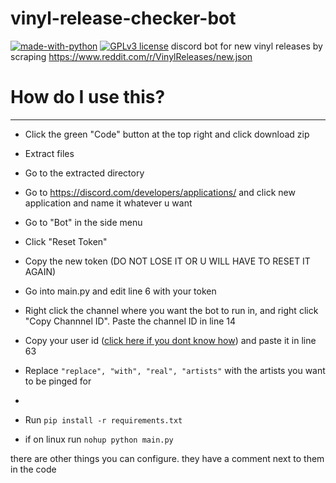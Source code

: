 # vinyl-release-checker-bot
[![made-with-python](https://img.shields.io/badge/Made%20with-Python-1f425f.svg)](https://www.python.org/) [![GPLv3 license](https://img.shields.io/badge/License-GPLv3-blue.svg)](http://perso.crans.org/besson/LICENSE.html)
discord bot for new vinyl releases by scraping https://www.reddit.com/r/VinylReleases/new.json


# How do I use this?
---
- Click the green "Code" button at the top right and click download zip
- Extract files
- Go to the extracted directory
- Go to https://discord.com/developers/applications/ and click new application and name it whatever u want
- Go to "Bot" in the side menu
- Click "Reset Token"
- Copy the new token (DO NOT LOSE IT OR U WILL HAVE TO RESET IT AGAIN)
- Go into main.py and edit line 6 with your token
- Right click the channel where you want the bot to run in, and right click "Copy Channnel ID". Paste the channel ID in line 14
- Copy your user id ([click here if you dont know how](https://support.playhive.com/discord-user-id/)) and paste it in line 63
- Replace ```"replace", "with", "real", "artists"``` with the artists you want to be pinged for

- 
- Run ```pip install -r requirements.txt```
- if on linux run ```nohup python main.py```

there are other things you can configure. they have a comment next to them in the code
